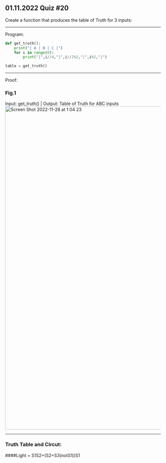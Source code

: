 ## 01.11.2022 Quiz #20

Create a function that produces the table of Truth for 3 inputs:

------------------------------------------------------------------------

Program:
```.py
def get_truth():
    print("| A | B | C |")
    for i in range(8):
        print("|",i//4,"|",i//2%2,"|",i%2,"|")

table = get_truth()
```

------------------------------------------------------------------------

Proof:
### Fig.1
Input: get_truth() | Output: Table of Truth for ABC inputs
<img width="1046" alt="Screen Shot 2022-11-28 at 1 04 23" src="https://user-images.githubusercontent.com/112055140/204144982-39923fdd-4967-4f27-87c2-67f7b1d0372f.png">

------------------------------------------------------------------------

### Truth Table and Circut:
####Light = S1S2+(S2+S3(notS1))S1
